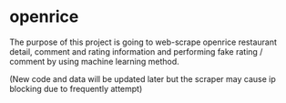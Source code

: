 # openrice
The purpose of this project is going to web-scrape openrice restaurant detail, comment and rating information and performing fake rating / comment by using machine learning method.

(New code and data will be updated later but the scraper may cause ip blocking due to frequently attempt)
